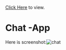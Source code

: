 



[Click Here](https://sandeepkumar-chat-app.herokuapp.com/) to view.
# Chat -App
Here is screenshot:![chat](https://user-images.githubusercontent.com/56189781/151951142-02f75632-b5ae-4ad6-8160-65c71a46b6a2.png)
